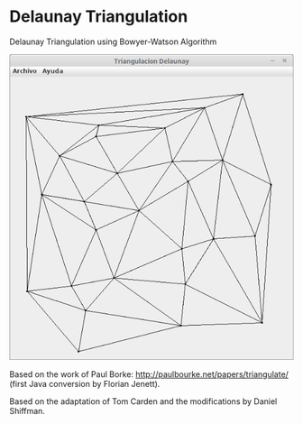 # Delaunay Triangulation

Delaunay Triangulation using Bowyer-Watson Algorithm

![Delaunay Triangulation Screenshot](screenshot.png)

Based on the work of Paul Borke: http://paulbourke.net/papers/triangulate/ (first Java conversion by Florian Jenett).

Based on the adaptation of Tom Carden and the modifications by Daniel Shiffman.

